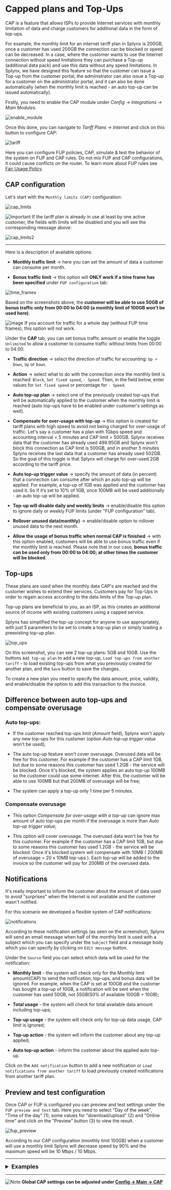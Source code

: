 Capped plans and Top-Ups
===

CAP is a feature that allows ISPs to provide Internet services with monthly limitation of data and charge customers for additional data in the form of top-ups.

For example, the monthly limit for an internet tariff plan in Splynx is 200GB, once a customer has used 200GB the connection can be blocked or speed can be decreased. In a case, where the customer wants to use the Internet connection without speed limitations they can purchase a Top-up (additional data pack) and use this data without any speed limitations. In Splynx, we have designed this feature so that the customer can issue a Top-up from the customer portal, the administrator can also issue a Top-up for a customer on the administrator portal, and it can also be done automatically (when the monthly limit is reached - an auto top-up can be issued automatically).

Firstly, you need to enable the CAP module under _Config → Integrations → Main Modules_.

![enable_module](enable_module.png)

Once this done, you can navigate to _Tariff Plans → Internet_ and click on this button to configure CAP:

![tariff](tariff.png)

Here you can configure FUP policies, CAP, simulate & test the behavior of the system on FUP and CAP rules. Do not mix FUP and CAP configurations, it could cause conflicts on the router. To learn more about FUP rules see [Fair Usage Policy](configuring_tariff_plans/fair_usage_policy/fair_usage_policy.md).

## CAP configuration

Let's start with the `Monthly limits (CAP)` configuration:

![cap_limits](cap_limits.png)

<icon class="image-icon">![Important](warning.png)</icon>
If the tariff plan is already in use at least by one active customer, the fields with limits will be disabled and you will see the corresponding message above:

![cap_limits2](cap_limits2.png)

******************************************************************
Here is a description of available options:

* **Monthly traffic limit** → here you can set the amount of data a customer can consume per month.

* **Bonus traffic limit** → this option will **ONLY work if a time frame has been specified** under `FUP configuration` tab:

![time_frames](fup_time_frames.png)

Based on the screenshots above, the **customer will be able to use 50GB of bonus traffic only from 00:00 to 04:00 (a monthly limit of 100GB won't be used here)**.

<icon class="image-icon">![image](warning.png)</icon> If you account for traffic for a whole day (without FUP time frames), this option will not work.

Under the **CAP** tab, you can set bonus traffic amount or enable the toggle `Unlimited` to allow a customer to consume traffic without limits from 00:00 to 04:00.

* **Traffic direction** → select the direction of traffic for accounting: `Up + Down`, `Up` or `Down`.

* **Action** → select what to do with the connection once the monthly limit is reached: `Block`, `Set fixed speed`, `- Speed`. Then, in the field below, enter values for `Set fixed speed` or percentage for `- Speed`.

* **Auto top-up plan** → select one of the previously created top-ups that will be automatically applied to the customer when the monthly limit is reached (auto top-ups have to be enabled under customer's settings as well).

* **Compensate for over-usage with top-up** → this option is created for tariff plans with high speed to avoid not being charged for over-usage of traffic. Let's say a customer has a plan with 1Gbps speed and accounting interval = 5 minutes and CAP limit = 500GB. Splynx receives data that the customer has already used 499.95GB and Splynx won't block this connection as CAP limit is 500GB, and in another 5 minutes Splynx receives the last data that a customer has already used 502GB. So the goal of this toggle is that Splynx will charge for over-used 2GB according to the tariff price.

* **Auto top-up trigger value** → specify the amount of data (in percent) that a connection can consume after which an auto top-up will be applied. For example, a top-up of 1GB was applied and the customer has used it. So if it’s set to 10% of 1GB, once 100MB will be used additionally - an auto top-up will be applied.

* **Top-up will disable daily and weekly limits** → enable/disable this option to ignore daily or weekly FUP limits (under "FUP configuration" tab).

* **Rollover unused data(monthly)** → enable/disable option to rollover unused data to the next month.

* **Allow the usage of bonus traffic when normal CAP is finished** → with this option enabled, customers will be able to use bonus traffic even if the monthly limit is reached. Please note that in our case, **bonus traffic can be used only from 00:00 to 04:00; at other times the customer will be blocked**.

## Top-ups

These plans are used when the monthly data CAP's are reached and the customer wishes to extend their services. Customers pay for Top-Ups in order to regain access according to the data limits of the Top-up plan.

Top-up plans are beneficial to you, as an ISP, as this creates an additional source of income with existing customers using a capped service.

Splynx has simplified the top-up concept for anyone to use appropriately, with just 5 parameters to be set to create a top-up plan or simply loading a preexisting top-up plan.

![top_ups](top_ups.png)

On this screenshot, you can see 2 top-up plans: 5GB and 10GB. Use the buttons `Add top-up plan` to add a new top-up, `Load top-ups from another tariff` - to load existing top-ups from what you previously created for another plan, and the `Save` button to save the changes.

To create a new plan you need to specify the data amount, price, validity, and enable/disable the option to add this transaction to the invoice.

## Difference between auto top-ups and compensate overusage

### Auto top-ups:

* If the customer reached top-ups limit (*Amount* field), Splynx won't apply any new top-ups for this customer (option *Auto top-up trigger value* won't be used);

* The auto top-up feature won't cover overusage. Overused data will be free for this customer. For example if the customer has a CAP limit 1GB, but due to some reasons this customer has used 1.2GB - the service will be blocked. Once it's blocked, the system applies an auto top-up 100MB so the customer could use some internet. After this, the customer will be able to use 100MB but that 200MB of overusage will be free;

* The system can apply a top-up only 1 time per 5 minutes.

### Compensate overusage

* This option *Compensate for over-usage with a top-up* can ignore max amount of auto top-ups per month if the overusage is more than *Auto top-up trigger value*;

* This option will cover overusage. The overused data won't be free for this customer. For example if the customer has a CAP limit 1GB, but due to some reasons this customer has used 1.2GB - the service will be blocked. Once it's blocked system will compensate with 10MB ( 200MB of overusage = 20 x 10MB top-ups ). Each top-up will be added to the invoice so the customer will pay for 200MB of the overused data.

## Notifications

It's really important to inform the customer about the amount of data used to avoid "surprises" when the Internet is not available and the customer wasn't notified.

For this scenario we developed a flexible system of CAP notifications:

![notifications](notification.png)

According to these notification settings (as seen on the screenshot), Splynx will send an email message when half of the monthly limit is used with a subject which you can specify under the `Subject` field and a message body which you can specify by clicking on `Edit message` button.

Under the `Source` field you can select which data will be used for the notification:

* **Monthly limit** - the system will check only for the Monthly limit amount(CAP) to send the notification, top-ups, and bonus data will be ignored. For example, when the CAP is set at 100GB and the customer has bought a top-up of 10GB, a notification will be sent when the customer has used 50GB, not 55GB(50% of available 100GB + 10GB);

* **Total usage** - the system will check for total available data amount including top-ups;

* **Top-up usage** - the system will check only for top-up data usage, CAP limit is ignored;

* **Top-up action** - the system will inform the customer about any top-up applied;

* **Auto top-up action** - inform the customer about the applied auto top-up.

Click on the `Add notification` button to add a new notification or `Load notifications from another tariff` to load previously created notifications from another tariff plan.


## Preview and test configuration

Once CAP or FUP is configured you can preview and test settings under the `FUP preview and test` tab. Here you need to select "Day of the week", "Time of the day" (1), some values for "download/upload" (2) and "Online time" and click on the "Preview" button (3) to view the result.

![fup_preview](fup_preview.png)

According to our CAP configuration (monthly limit 100GB) when a customer will use a monthly limit Splynx will decrease speed by 90% and the maximum speed will be 10 Mbps / 10 Mbps.

****************************************************************
<details style="font-size: 18px">
<summary><b>Examples</b></summary>
<div markdown="1">

Let's add an internet service with a monthly limit for the customer:

![service_limits](service_limits.png)

So the customer has a 100GB monthly limit + 50GB bonus available only from 00:00 to 04:00 according to tariff plan settings.

On the customer main information page we now have this window with personal CAP settings:

![customer_cap](customer_cap.png)

* **Auto top-up** - enable/disable auto top-ups;

* **Auto top-up plans** - select a top-up plan that will be applied automatically (if auto top-up is enabled);

* **Limitation type** - select the type of limitation to apply the number of top-ups per month too;

* **Max number of top-ups per month** - set max amount of top-ups per month;

* **Transfer usage to the new service** - enable/disable the transfer of unused top-up data to a new service in case of plan change.

Using the button `History` you can see top-up data history (top-ups, rollover data, transfers of data) for a specific period of time:

![history](top_up_history.png)

Using the button `Top-up` you can apply a top-up manually for a customer:

![top-up](add_cap.png)

Here you can select one of the available top-up plans OR set an amount (quantity), price or validity period manually.

The transaction is added to the list of transactions since the toggle to add transaction to invoice is disabled and the amount will be debited to the customer's account. If this toggle is enabled the transaction will be added to the customers' next generated invoice.

To remove an amount of data that was added by the top-up use the `Remove` button.

It is possible to add bonus data using the `Add bonus data` button:

![bonus](bonus.png)

![add_bonus](add_bonus.png)

Just select the service, the amount of data, validity, and click on the `Add` button.

You can track bonus data history by clicking on the `Bonus history` button.

With a top-up applied and bonus data a customer's service will look like this:

![service_with_cap_bonus](service_with_cap_bonus.png)

**NOTE!** Bonus data will be available for use only on off-peak hours (00:00 - 04:00 according to tariff plan settings). If you want to bypass this, simply set the top-up price to 0.

## What customer will see in their portal

The look and feel can be customized according to which items you want to display to a customer but in this case, we have enabled displaying of all items related to traffic amount, CAP, and FUP so the customer will be able to see their available and used data directly on their dashboard:

![portal_dashboard](portal_dashboard.png)

Under `Services → Top-up` the customer can enable/disable auto top-up issuing, select auto top-up plan (we disabled this option in our example) and issue a top-up manually:

![portal_topup](portal_topup.png)

For this option to be available, permissions in the portal should be granted for customers to have access to this feature. To grant access, navigate to _Config → Main → Portal_ and select "Per partner settings". There are two sections to grant access for customers to perform top-ups:

![topup_config](top_up_config.png)

**Top-up settings** - Permissions regarding auto top-up plans made available to the customer tariffs and how they can interact with these fields:

* **Enable** - allow/deny the ability to perform auto top-ups;

* **Auto Top-up** - select the level of access/ability to use the Auto top-up feature (View, Edit, All selected);

* **Auto top-up plans** - select the level of access/ability to use plans (View, Edit, All selected);

* **Limitation type** - select the level of access/ability to change limitation types (View, Edit, All selected);

* **Max number of top-ups per month** - select the level of access/ability to change the maximum allowed top-ups per month (View, Edit, All selected).


**Manual Top-up** settings - These are permissions and actions for customers to create top-ups manually and how they can interact:

* **Enable** - allow/deny the ability to make manual top-ups;

* **Create finance document** - which type of documents to create for the applied/requested top-up;

* **Pay before top-up** - select whether the customer has to pay for the top-up before the data can be used or not.


</div>
</details>

**********************************************************************
<icon class="image-icon">![Note](note.png)</icon>
**Global CAP settings can be adjusted under [Config → Main → CAP](configuration/main_configuration/cap/cap.md)**
